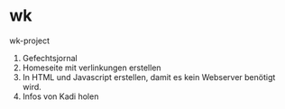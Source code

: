 # wk
wk-project
1) Gefechtsjornal
2) Homeseite mit verlinkungen erstellen
3) In HTML und Javascript erstellen, damit es kein Webserver benötigt wird.
4) Infos von Kadi holen
